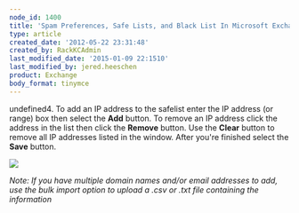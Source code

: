 ```yaml
---
node_id: 1400
title: 'Spam Preferences, Safe Lists, and Black List In Microsoft Exchange'
type: article
created_date: '2012-05-22 23:31:48'
created_by: RackKCAdmin
last_modified_date: '2015-01-09 22:1510'
last_modified_by: jered.heeschen
product: Exchange
body_format: tinymce
---
```


undefined4. To add an IP address to the safelist enter the IP address (or range)
box then select the **Add** button. To remove an IP address click the
address in the list then click the **Remove** button. Use
the **Clear** button to remove all IP addresses listed in the window.
After you're finished select the **Save** button.

![](http://c15043053.r53.cf2.rackcdn.com/EditBlackList4.png)

*Note: If you have multiple domain names and/or email addresses to add,
use the bulk import option to upload a .csv or .txt file containing the
information*

